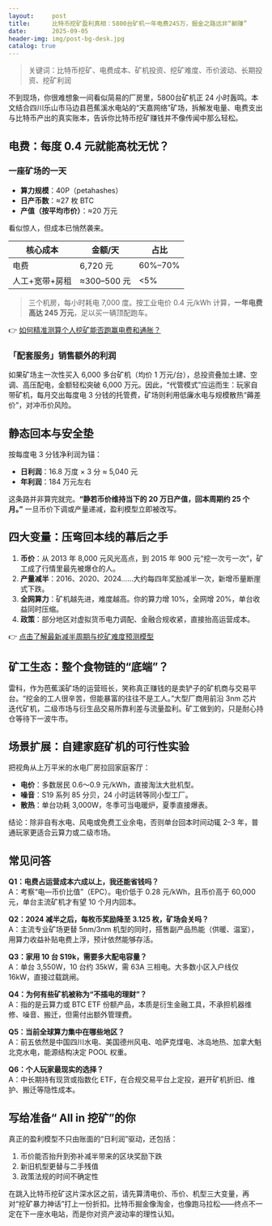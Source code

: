```yaml
---
layout:     post
title:      比特币挖矿盈利真相：5800台矿机一年电费245万，掘金之路远非“躺赚”
date:       2025-09-05
header-img: img/post-bg-desk.jpg
catalog: true
---
```


> 关键词：比特币挖矿、电费成本、矿机投资、挖矿难度、币价波动、长期投资、挖矿利润

不到现场，你很难想象一间看似简易的厂房里，5800台矿机正 24 小时轰鸣。本文结合四川乐山市马边县芭蕉溪水电站的“天嘉网络”矿场，拆解发电量、电费支出与比特币产出的真实账本，告诉你比特币挖矿赚钱并不像传闻中那么轻松。

## 电费：每度 0.4 元就能高枕无忧？

### 一座矿场的一天

- **算力规模**：40P（petahashes）  
- **日产币数**：≈27 枚 BTC  
- **产值（按平均市价）**：≈20 万元  

看似惊人，但成本已悄然袭来。

| 核心成本 | 金额/天 | 占比 |
|---|---|---|
| 电费 | 6,720 元 | 60%–70% |
| 人工+宽带+房租 | ≈300–500 元 | <5% |

> 三个机房，每小时耗电 7,000 度。按工业电价 0.4 元/kWh 计算，**一年电费高达 245 万元**，足以买一辆顶配跑车。

👉 [如何精准测算个人挖矿能否跑赢电费和通胀？](https://okxdog.com/)

### 「配套服务」销售额外的利润

如果矿场主一次性买入 6,000 多台矿机（均价 1 万元/台），总投资叠加土建、空调、高压配电，金额轻松突破 6,000 万元。因此，“代管模式”应运而生：玩家自带矿机，每月交出每度电 3 分钱的托管费，矿场则利用低廉水电与规模散热“薅差价”，对冲币价风险。  

## 静态回本与安全垫

按每度电 3 分钱净利润为锚：

- **日利润**：16.8 万度 × 3 分 ≈ 5,040 元  
- **年利润**：184 万元左右  

这条路并非算完就完。**“静若币价维持当下的 20 万日产值，回本周期约 25 个月。”** 一旦币价下调或产量递减，盈利模型立即被改写。

## 四大变量：压弯回本线的幕后之手

1. **币价**：从 2013 年 8,000 元风光高点，到 2015 年 900 元“挖一次亏一次”，矿工成了行情里最先被爆仓的人。  
2. **产量减半**：2016、2020、2024……大约每四年奖励减半一次，新增币量断崖式下跌。  
3. **全网算力**：矿机越先进，难度越高。你的算力增 10%，全网增 20%，单台收益同时压缩。  
4. **政策**：部分地区对虚拟货币电力调配、金融合规收紧，直接抬高运营成本。

👉 [点击了解最新减半周期与挖矿难度预测模型](https://okxdog.com/)

## 矿工生态：整个食物链的“底端”？

雷科，作为芭蕉溪矿场的运营班长，笑称真正赚钱的是卖铲子的矿机商与交易平台。“挖金的工人很辛苦，但能暴富的往往不是工人。”大型厂商用前沿 3nm 芯片迭代矿机，二级市场与衍生品交易所靠利差与流量盈利。矿工做到的，只是耐心持仓等待下一波牛市。

## 场景扩展：自建家庭矿机的可行性实验

把视角从上万平米的水电厂房拉回家庭客厅：

- **电价**：多数居民 0.6～0.9 元/kWh，直接淘汰大批机型。  
- **噪音**：S19 系列 85 分贝，24 小时运转等同小型工厂。  
- **散热**：单台功耗 3,000W，冬季可当电暖炉，夏季直接爆表。

结论：除非自有水电、风电或免费工业余电，否则单台回本时间动辄 2–3 年，普通玩家更适合云算力或二级市场。

## 常见问答

**Q1：电费占运营成本六成以上，我还能省钱吗？**  
A：考察“电—币价比值”（EPC）。电价低于 0.28 元/kWh，且币价高于 60,000 元，单台主流矿机才有望 10 个月内回本。

**Q2：2024 减半之后，每枚币奖励降至 3.125 枚，矿场会关吗？**  
A：主流专业矿场更替 5nm/3nm 机型的同时，搭售副产品热能（供暖、温室），用算力收益补贴电费上浮，预计依然能够存活。

**Q3：家用 10 台 S19k，需要多大配电容量？**  
A：单台 3,550W，10 台约 35kW，需 63A 三相电。大多数小区入户线仅 16kW，直接过载跳闸。

**Q4：为何有些矿机被称为“不插电的理财”？**  
A：指的是云算力或 BTC ETF 份额产品，本质是衍生金融工具，不承担机器维修、噪音、搬迁，但需付出额外管理费。

**Q5：当前全球算力集中在哪些地区？**  
A：前五依然是中国四川水电、美国德州风电、哈萨克煤电、冰岛地热、加拿大魁北克水电，能源结构决定 POOL 权重。

**Q6：个人玩家最现实的选择？**  
A：中长期持有现货或指数化 ETF，在合规交易平台上定投，避开矿机折旧、维护、搬迁等隐性成本。

## 写给准备“ All in 挖矿”的你

真正的盈利模型不只由账面的“日利润”驱动，还包括：

1. 币价能否抬升到弥补减半带来的区块奖励下跌  
2. 新旧机型更替与二手残值  
3. 政策法规的时间不确定性  

在跳入比特币挖矿这片深水区之前，请先算清电价、币价、机型三大变量，再对“挖矿暴力神话”打上一份折扣。比特币掘金像淘金，也像跑马拉松——终点不一定在下一座水电站，而是你对资产波动率的理性认知。